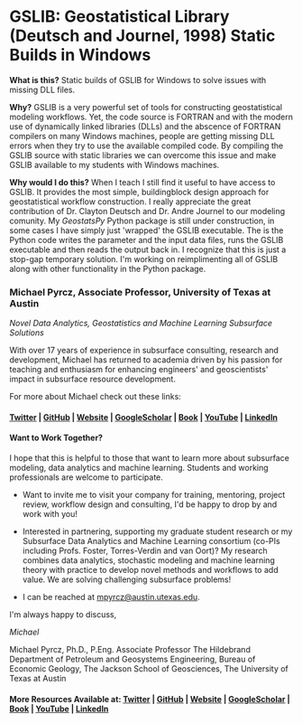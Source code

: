 # GSLIB: Geostatistical Library (Deutsch and Journel, 1998) Static Builds in Windows

__What is this?__ Static builds of GSLIB for Windows to solve issues with missing DLL files. 

__Why?__ GSLIB is a very powerful set of tools for constructing geostatistical modeling workflows.  Yet, the code source is FORTRAN and with the modern use of dynamically linked libraries (DLLs) and the abscence of FORTRAN compilers on many Windows machines, people are getting missing DLL errors when they try to use the available compiled code. By compiling the GSLIB source with static libraries we can overcome this issue and make GSLIB available to my students with Windows machines.

__Why would I do this?__ When I teach I still find it useful to have access to GSLIB.  It provides the most simple, buildingblock design approach for geostatistical workflow construction.  I really appreciate the great contribution of Dr. Clayton Deutsch and Dr. Andre Journel to our modeling comunity.  My *GeostatsPy* Python package is still under construction, in some cases I have simply just 'wrapped' the GSLIB executable.  The is the Python code writes the parameter and the input data files, runs the GSLIB executable and then reads the output back in.  I recognize that this is just a stop-gap temporary solution.  I'm working on reimplimenting all of GSLIB along with other functionality in the Python package. 

### Michael Pyrcz, Associate Professor, University of Texas at Austin 
*Novel Data Analytics, Geostatistics and Machine Learning Subsurface Solutions*

With over 17 years of experience in subsurface consulting, research and development, Michael has returned to academia driven by his passion for teaching and enthusiasm for enhancing engineers' and geoscientists' impact in subsurface resource development. 

For more about Michael check out these links:

#### [Twitter](https://twitter.com/geostatsguy) | [GitHub](https://github.com/GeostatsGuy) | [Website](http://michaelpyrcz.com) | [GoogleScholar](https://scholar.google.com/citations?user=QVZ20eQAAAAJ&hl=en&oi=ao) | [Book](https://www.amazon.com/Geostatistical-Reservoir-Modeling-Michael-Pyrcz/dp/0199731446) | [YouTube](https://www.youtube.com/channel/UCLqEr-xV-ceHdXXXrTId5ig)  | [LinkedIn](https://www.linkedin.com/in/michael-pyrcz-61a648a1)

#### Want to Work Together?

I hope that this is helpful to those that want to learn more about subsurface modeling, data analytics and machine learning. Students and working professionals are welcome to participate.

* Want to invite me to visit your company for training, mentoring, project review, workflow design and consulting, I'd be happy to drop by and work with you! 

* Interested in partnering, supporting my graduate student research or my Subsurface Data Analytics and Machine Learning consortium (co-PIs including Profs. Foster, Torres-Verdin and van Oort)? My research combines data analytics, stochastic modeling and machine learning theory with practice to develop novel methods and workflows to add value. We are solving challenging subsurface problems!

* I can be reached at mpyrcz@austin.utexas.edu.

I'm always happy to discuss,

*Michael*

Michael Pyrcz, Ph.D., P.Eng. Associate Professor The Hildebrand Department of Petroleum and Geosystems Engineering, Bureau of Economic Geology, The Jackson School of Geosciences, The University of Texas at Austin

#### More Resources Available at: [Twitter](https://twitter.com/geostatsguy) | [GitHub](https://github.com/GeostatsGuy) | [Website](http://michaelpyrcz.com) | [GoogleScholar](https://scholar.google.com/citations?user=QVZ20eQAAAAJ&hl=en&oi=ao) | [Book](https://www.amazon.com/Geostatistical-Reservoir-Modeling-Michael-Pyrcz/dp/0199731446) | [YouTube](https://www.youtube.com/channel/UCLqEr-xV-ceHdXXXrTId5ig)  | [LinkedIn](https://www.linkedin.com/in/michael-pyrcz-61a648a1)
